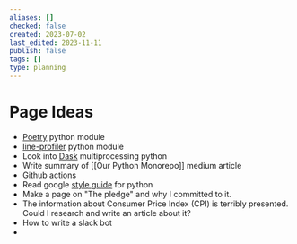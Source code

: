 ```yaml
---
aliases: []
checked: false
created: 2023-07-02
last_edited: 2023-11-11
publish: false
tags: []
type: planning
---
```

# Page Ideas
- [Poetry](https://python-poetry.org/) python module
- [line-profiler](https://pypi.org/project/line-profiler/) python module
- Look into [Dask](https://www.dask.org/) multiprocessing python
- Write summary of [[Our Python Monorepo]] medium article
- Github actions
- Read google [style guide](https://google.github.io/styleguide/pyguide.html) for python
- Make a page on "The pledge" and why I committed to it.
- The information about Consumer Price Index (CPI) is terribly presented. Could I research and write an article about it?
- How to write a slack bot
-
